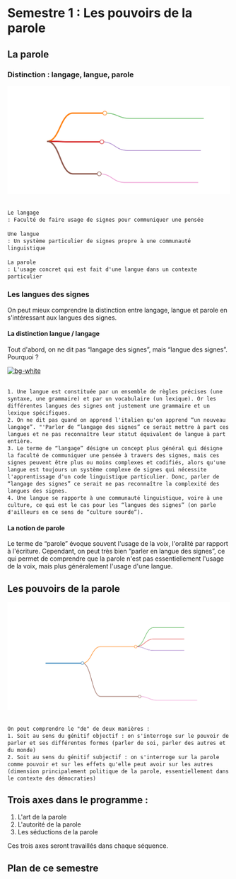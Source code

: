 # Semestre 1 : Les pouvoirs de la parole

## La parole

### Distinction : langage, langue, parole

![bg-white](https://raw.githubusercontent.com/eyssette/mindmap/main/Langage-Langue-Parole.svg)

```admonish abstract collapsible=true title="Afficher le texte de cette carte mentale"

Le langage
: Faculté de faire usage de signes pour communiquer une pensée

Une langue
: Un système particulier de signes propre à une communauté linguistique

La parole
: L'usage concret qui est fait d'une langue dans un contexte particulier

```

### Les langues des signes

On peut mieux comprendre la distinction entre langage, langue et parole en s'intéressant aux langues des signes.

#### La distinction langue / langage

Tout d'abord, on ne dit pas “langage des signes”, mais “langue des signes”. Pourquoi ?

[![bg-white](https://eyssette.github.io/mindmap/Langue-des-signes-et-non-pas-langage-des-signes.svg)](https://eyssette.github.io/mindmap/Langue-des-signes-et-non-pas-langage-des-signes.html)


```admonish abstract collapsible=true title="Afficher le texte de cette carte mentale"

1. Une langue est constituée par un ensemble de règles précises (une syntaxe, une grammaire) et par un vocabulaire (un lexique). Or les différentes langues des signes ont justement une grammaire et un lexique spécifiques.
2. On ne dit pas quand on apprend l'italien qu'on apprend “un nouveau langage”. "'Parler de “langage des signes” ce serait mettre à part ces langues et ne pas reconnaître leur statut équivalent de langue à part entière.
3. Le terme de “langage” désigne un concept plus général qui désigne la faculté de communiquer une pensée à travers des signes, mais ces signes peuvent être plus ou moins complexes et codifiés, alors qu'une langue est toujours un système complexe de signes qui nécessite l'apprentissage d'un code linguistique particulier. Donc, parler de “langage des signes” ce serait ne pas reconnaître la complexité des langues des signes.
4. Une langue se rapporte à une communauté linguistique, voire à une culture, ce qui est le cas pour les “langues des signes” (on parle d'ailleurs en ce sens de “culture sourde”).

```

#### La notion de parole

Le terme de “parole” évoque souvent l'usage de la voix, l'oralité par rapport à l'écriture. Cependant, on peut très bien “parler en langue des signes”, ce qui permet de comprendre que la parole n'est pas essentiellement l'usage de la voix, mais plus généralement l'usage d'une langue.


## Les pouvoirs de la parole

![bg-white](https://raw.githubusercontent.com/eyssette/mindmap/main/Les-pouvoirs-de-la-parole.svg)

```admonish abstract collapsible=true title="Afficher le texte de cette carte mentale"

On peut comprendre le "de" de deux manières : 
1. Soit au sens du génitif objectif : on s'interroge sur le pouvoir de parler et ses différentes formes (parler de soi, parler des autres et du monde)
2. Soit au sens du génitif subjectif : on s'interroge sur la parole comme pouvoir et sur les effets qu'elle peut avoir sur les autres (dimension principalement politique de la parole, essentiellement dans le contexte des démocraties)

```

## Trois axes dans le programme :
1. L'art de la parole
2. L'autorité de la parole
3. Les séductions de la parole

Ces trois axes seront travaillés dans chaque séquence.

## Plan de ce semestre

<script>subPages()</script>